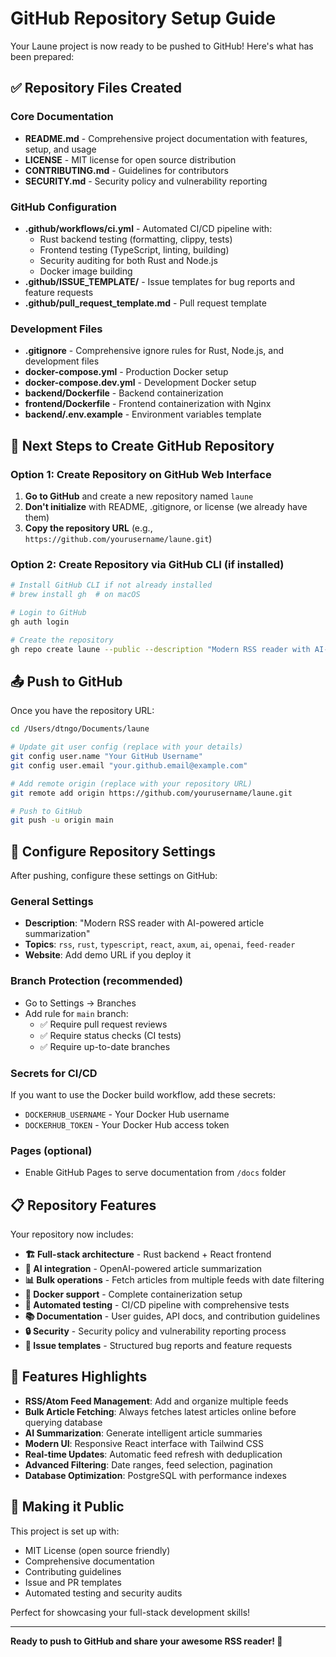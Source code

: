 # GitHub Repository Setup Guide

Your Laune project is now ready to be pushed to GitHub! Here's what has been prepared:

## ✅ Repository Files Created

### Core Documentation
- **README.md** - Comprehensive project documentation with features, setup, and usage
- **LICENSE** - MIT license for open source distribution
- **CONTRIBUTING.md** - Guidelines for contributors
- **SECURITY.md** - Security policy and vulnerability reporting

### GitHub Configuration
- **.github/workflows/ci.yml** - Automated CI/CD pipeline with:
  - Rust backend testing (formatting, clippy, tests)
  - Frontend testing (TypeScript, linting, building)
  - Security auditing for both Rust and Node.js
  - Docker image building
- **.github/ISSUE_TEMPLATE/** - Issue templates for bug reports and feature requests
- **.github/pull_request_template.md** - Pull request template

### Development Files
- **.gitignore** - Comprehensive ignore rules for Rust, Node.js, and development files
- **docker-compose.yml** - Production Docker setup
- **docker-compose.dev.yml** - Development Docker setup
- **backend/Dockerfile** - Backend containerization
- **frontend/Dockerfile** - Frontend containerization with Nginx
- **backend/.env.example** - Environment variables template

## 🚀 Next Steps to Create GitHub Repository

### Option 1: Create Repository on GitHub Web Interface

1. **Go to GitHub** and create a new repository named `laune`
2. **Don't initialize** with README, .gitignore, or license (we already have them)
3. **Copy the repository URL** (e.g., `https://github.com/yourusername/laune.git`)

### Option 2: Create Repository via GitHub CLI (if installed)

```bash
# Install GitHub CLI if not already installed
# brew install gh  # on macOS

# Login to GitHub
gh auth login

# Create the repository
gh repo create laune --public --description "Modern RSS reader with AI-powered article summarization"
```

## 📤 Push to GitHub

Once you have the repository URL:

```bash
cd /Users/dtngo/Documents/laune

# Update git user config (replace with your details)
git config user.name "Your GitHub Username"
git config user.email "your.github.email@example.com"

# Add remote origin (replace with your repository URL)
git remote add origin https://github.com/yourusername/laune.git

# Push to GitHub
git push -u origin main
```

## 🔧 Configure Repository Settings

After pushing, configure these settings on GitHub:

### General Settings
- **Description**: "Modern RSS reader with AI-powered article summarization"
- **Topics**: `rss`, `rust`, `typescript`, `react`, `axum`, `ai`, `openai`, `feed-reader`
- **Website**: Add demo URL if you deploy it

### Branch Protection (recommended)
- Go to Settings → Branches
- Add rule for `main` branch:
  - ✅ Require pull request reviews
  - ✅ Require status checks (CI tests)
  - ✅ Require up-to-date branches

### Secrets for CI/CD
If you want to use the Docker build workflow, add these secrets:
- `DOCKERHUB_USERNAME` - Your Docker Hub username
- `DOCKERHUB_TOKEN` - Your Docker Hub access token

### Pages (optional)
- Enable GitHub Pages to serve documentation from `/docs` folder

## 📋 Repository Features

Your repository now includes:

- **🏗️ Full-stack architecture** - Rust backend + React frontend
- **🤖 AI integration** - OpenAI-powered article summarization
- **📊 Bulk operations** - Fetch articles from multiple feeds with date filtering
- **🐳 Docker support** - Complete containerization setup
- **🧪 Automated testing** - CI/CD pipeline with comprehensive tests
- **📚 Documentation** - User guides, API docs, and contribution guidelines
- **🔒 Security** - Security policy and vulnerability reporting process
- **🎨 Issue templates** - Structured bug reports and feature requests

## 🎯 Features Highlights

- **RSS/Atom Feed Management**: Add and organize multiple feeds
- **Bulk Article Fetching**: Always fetches latest articles online before querying database
- **AI Summarization**: Generate intelligent article summaries
- **Modern UI**: Responsive React interface with Tailwind CSS
- **Real-time Updates**: Automatic feed refresh with deduplication
- **Advanced Filtering**: Date ranges, feed selection, pagination
- **Database Optimization**: PostgreSQL with performance indexes

## 🌟 Making it Public

This project is set up with:
- MIT License (open source friendly)
- Comprehensive documentation
- Contributing guidelines
- Issue and PR templates
- Automated testing and security audits

Perfect for showcasing your full-stack development skills!

---

**Ready to push to GitHub and share your awesome RSS reader! 🚀**
